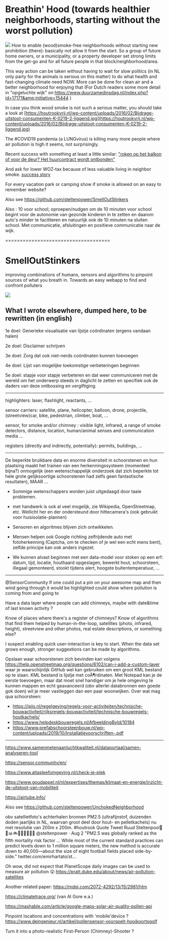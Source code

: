 # Breathin' Hood (towards healthier neighborhoods, starting without the worst pollution)
<img src="https://repository-images.githubusercontent.com/150909200/e9ef4180-789a-11eb-9698-6463fc84372b">
How to enable (wood)smoke-free neighborhoods without starting new prohibition (there): basically not allow it from the start. So a group of future home owners, or a municipality, or a property developer set strong limits from the get-go and for all future people in that block/neighborhood/area.

This way action can be taken without having to wait for slow politics (in NL only party for the animals is serious on this matter) to do what health and fast-changing climate need NOW. More can be done for clean air and a better neighborhood for enjoying that (For Dutch readers some more detail in "opgeluchte wijk" on https://www.duurzamedinsdag.nl/index.php?id=17171&amp;initiative=15444 )

In case you think wood smoke is not such a serious matter, you should take a look at [https://houtrookvrij.nl/wp-content/uploads/2016/02/Bijdrage-uitstoot-consumenten-K-0219-2-liggend.jpg](https://houtrookvrij.nl/wp-content/uploads/2016/02/Bijdrage-uitstoot-consumenten-K-0219-2-liggend.jpg)

The #COVID19 pandemia (a LUNGvirus) is killing many more people where air pollution is high it seems, not surprisingly.

Recent success with something at least a little similar: ["roken op het balkon of voor de deur? Het huurcontract wordt ontbonden"](https://www.volkskrant.nl/nieuws-achtergrond/roken-op-het-balkon-of-voor-de-deur-het-huurcontract-wordt-ontbonden~baa139fe)

And ask for lower WOZ-tax because of less valuable living in neighbor smoke. [success story](https://mobile.twitter.com/coraqua/status/1383779877921312772)

For every vacation park or camping show if smoke is allowed on an easy to remember website?

Also see https://github.com/steltenpower/SmellOutStinkers

Also : 10 voor school; oproepen/nudgen om de 10 minuten voor school begint voor de autonomie van gezonde kinderen in te zetten en daarom auto's minder te faciliteren en natuurlijk ook de 10 minuten na sluiten school. Met communicatie, afsluitingen en positieve communicatie naar de wijk.


====================================


# SmellOutStinkers
improving combinations of humans, sensors and algorithms to pinpoint sources of what you breath in.
Towards an easy webapp to find and confront polluters

![](https://repository-images.githubusercontent.com/494900816/33f0a4ff-0bd0-4098-8a40-6402fee0b350)

## What I wrote elsewhere, dumped here, to be rewritten (in english)

1e doel:
Generieke visualisatie van lijstje coördinaten (ergens vandaan halen)

2e doel:
Disclaimer schrijven

3e doel:
Zorg dat ook niet-nerds coördinaten kunnen toevoegen

4e doel:
Lijst van mogelijke toekomstige verbeteringen beginnen

5e doel: stapje voor stapje verbeteren en dat weer communiceren met de wereld om het onderwerp steeds in daglicht te zetten en specifiek ook de daders van deze ontbossing en vergiftiging.

---

highlighters: laser, flashlight, reactants, ...

sensor carriers: satellite, plane, helicopter, balloon, drone, projectile, (streetview)car, bike, pedestrian, climber, boat, ...

sensor, for smoke and/or chimney : visible light, infrared, a range of smoke detectors, distance, location, human/animal senses and communication media ...

registers (directly and indirectly, potentially): permits, buildings, ...

---

De beperkte bruikbare data en enorme diversiteit in schoorstenen en hun
plaatsing maakt het trainen van een herkenningssysteem (momenteel bijna?)
onmogelijk (een wetenschappelijk onderzoek dat zich beperkte tot hele
grote gelijksoortige schoorstenen had zelfs geen fantastische resultaten),
MAAR ...

- Sommige wetenschappers worden juist uitgedaagd door taaie problemen.

- met handwerk is ook al veel mogelijk, zie Wikipedia, OpenStreetmap, etc.
Wellicht her en der ondersteund door hittecamera's (ook gebruikt voor
huisisolatie-plannen)

- Sensoren en algoritmes blijven zich ontwikkelen.

- Mensen helpen ook Google richting zelfrijdende auto met fotoherkenning
(Captcha, om te checken of je wel een echt mens bent), zelfde principe kan
ook anders ingezet.

- We kunnen alvast beginnen met een data-model voor stoken op een erf: datum, tijd, locatie, houthaard opgeslagen, bewerkt hout, schoorsteen, illegaal gemonteerd, stookt tijdens alert, hoogste buitentemperatuur, ...
---

@SensorCommunity
  If one could put a pin on your awesome map and then wind going through
 it
 would be highlighted could show where pollution is coming from and going
 to

 Have a data layer where people can add chimneys, maybe with date&time of
 last known activity ?

 Know of places where there's a register of chimneys?
 Know of algorithms that find them helped by human-in-the-loop,
 satellites
 (photo, infrared, height), streetview and other photos, real estate
 descriptions, or something else?

  I suspect enabling quick user-interaction is key to start. When the
 data
 set grows enough, stronger suggestions can be made by algorithms.


 Opslaan waar schoorstenen zich bevinden kan volgens
 https://help.openstreetmap.org/questions/6102/can-i-add-a-custom-layer
 waar je waarschijnlijk GitHub wel kan gebruiken om een groot KML bestand
 op te slaan. KML bestand is lijstje met coÃ¶rdinaten. Met Notepad kan je
 de
 eerste toevoegen, maar dat moet snel handiger om je hele omgeving te
 kunnen mappen en echt geavanceerd (obv allerlei databronnen een goede
 gok
 doen) wil je meer vastleggen dan een paar woonwijken.
 Over wat mag qua schoorsteen:
 - https://iplo.nl/regelgeving/regels-voor-activiteiten/technische-bouwactiviteit/rijksregels-bouwactiviteit/technische-bouwregels-houtkachels/
 - https://www.helpdeskbouwregels.nl/AfbeeldingById/10184
 - https://www.prefabschoorsteenbouw.nl/wp-content/uploads/2019/10/Installatievoorschriften-.pdf
 
---

https://www.samenmetenaanluchtkwaliteit.nl/dataportaal/samen-analyseren-tool

https://sensor.community/en/

https://www.atlasleefomgeving.nl/check-je-plek

https://www.goudappel.nl/nl/expertises/themas/klimaat-en-energie/inzicht-de-uitstoot-van-mobiliteit

https://airtube.info/

Also see https://github.com/steltenpower/UnchokedNeighborhood

obv satellietfoto's achterhalen bronnen PM2.5 (ultrafijnstof, duizenden doden jaarlijks in NL, waarvan groot deel door hout- en pelletkachels) nu met resolutie van 200m x 200m. #houtrook
Quote Tweet
Ruud Steltenpool🤔🔗📊🚲👨‍👩‍👧‍👧💾🌳
@steltenpower
 · Aug 2
"PM2.5 was globally ranked as the fifth mortality risk factor ... While most of the current standard practices can predict levels down to 1 million square meters, the new method is accurate down to 40,000—about the size of eight football fields placed side-by-side." twitter.com/emirhartato/st…

Oh wow, did not expect that PlanetScope daily images can be used to measure air pollution 😮
https://pratt.duke.edu/about/news/air-pollution-satellites

Another related paper:
https://mdpi.com/2072-4292/13/15/2981/htm

https://climatetrace.org/ (van Al Gore e.a.)

https://mashable.com/article/google-maps-solar-air-quality-pollen-api

Pinpoint locations and concentrations with 'mobile'device ? https://www.deingenieur.nl/artikel/pollensensor-voorspelt-hooikoortsgolf

Turn it into a photo-realistic First-Person (Chimney)-Shooter ?
